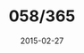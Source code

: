 ---
title:  "058/365"
date:   2015-02-27
thumbnail-path: "thumbnails/thumbnail-58.jpg"
full-path: "full-size/full-size-58.jpg"
short-description: ""
---